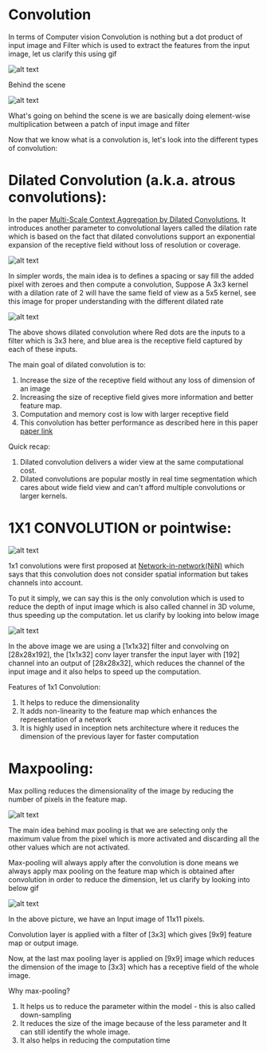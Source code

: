 # Convolution 

In terms of Computer vision Convolution is nothing but a dot product of input image and Filter which is used to extract the features from the input image, let us clarify this using gif

![alt text](https://cdn-ak.f.st-hatena.com/images/fotolife/k/kaeken/20161113/20161113135225.gif)

Behind the scene

![alt text](https://cdn-images-1.medium.com/max/1600/1*ZCjPUFrB6eHPRi4eyP6aaA.gif)

What's going on behind the scene is we are basically doing element-wise multiplication between a patch of input image and filter

Now that we know what is a convolution is, let's look into the different types of convolution:

# Dilated Convolution (a.k.a. atrous convolutions):

In the paper [Multi-Scale Context Aggregation by Dilated Convolutions](https://arxiv.org/pdf/1511.07122.pdf), It introduces another parameter to convolutional layers called the dilation rate which is based on the fact that dilated convolutions support an exponential expansion of the receptive field without loss of resolution or coverage.

![alt text](https://mlblr.com/images/dilated.gif)

In simpler words, the main idea is to defines a spacing or say fill the added pixel with zeroes and then compute a convolution, Suppose A 3x3 kernel with a dilation rate of 2 will have the same field of view as a 5x5 kernel, see this image for proper understanding with the different dilated rate

![alt text](https://i.stack.imgur.com/tOg0g.png)

The above shows dilated convolution where Red dots are the inputs to a filter which is 3x3 here, and blue area is the receptive field captured by each of these inputs. 


The main goal of dilated convolution is to:
1. Increase the size of the receptive field without any loss of dimension of an image
3. Increasing the size of receptive field gives more information and better feature map.
4. Computation and memory cost is low with larger receptive field
2. This convolution has better performance as described here in this paper [paper link](https://arxiv.org/pdf/1511.07122.pdf)


Quick recap:
1. Dilated convolution delivers a wider view at the same computational cost.
2. Dilated convolutions are popular mostly in real time segmentation which cares about wide field view and can't afford multiple convolutions or larger kernels.



# 1X1 CONVOLUTION or pointwise:

![alt text](https://raw.githubusercontent.com/iamaaditya/iamaaditya.github.io/master/images/conv_arithmetic/full_padding_no_strides_transposed_small.gif)

1x1 convolutions were first proposed at [Network-in-network(NiN)](https://arxiv.org/pdf/1312.4400v3.pdf) which says that this convolution does not consider spatial information but takes channels into account.

To put it simply, we can say this is the only convolution which is used to reduce the depth of input image which is also called channel in 3D volume, thus speeding up the computation. let us clarify by looking into below image 

![alt text](https://qph.ec.quoracdn.net/main-qimg-086e3e0481a94f53e7ebd6bc39f282c9.webp)

In the above image we are using a [1x1x32] filter and convolving on [28x28x192], the [1x1x32] conv layer transfer the input layer with [192] channel into an output of [28x28x32], which reduces the channel of the input image and it also helps to speed up the computation.

Features of 1x1 Convolution:
1. It helps to reduce the dimensionality
2. It adds non-linearity to the feature map which enhances the representation of a network
3. It is highly used in inception nets architecture where it reduces the dimension of the previous layer for faster computation


# Maxpooling:

Max polling reduces the dimensionality of the image by reducing the number of pixels in the feature map.

![alt text](https://mlblr.com/images/maxpool.gif)

The main idea behind max pooling is that we are selecting only the maximum value from the pixel which is more activated and discarding all the other values which are not activated.


Max-pooling will always apply after the convolution is done means we always apply max pooling on the feature map which is obtained after convolution in order to reduce the dimension, let us clarify by looking into below gif

![alt text](https://saitoxu.io/images/2017-01-01-convolution-and-pooling.png)

In the above picture, we have an Input image of 11x11 pixels.

Convolution layer is applied with a filter of [3x3] which gives [9x9] feature map or output image.

Now, at the last max pooling layer is applied on [9x9] image which reduces the dimension of the image to [3x3] which has a receptive field of the whole image.

Why max-pooling?

1. It helps us to reduce the parameter within the model  - this is also called down-sampling
2. It reduces the size of the image because of the less parameter and It can still identify the whole image.
3. It also helps in reducing the computation time








